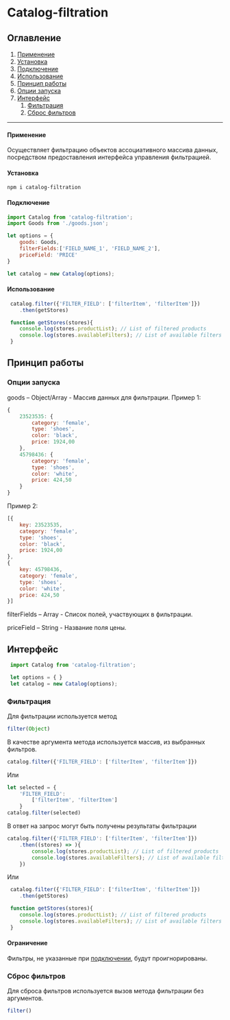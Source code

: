 # Catalog-filtration
## Оглавление
1. [Применение](#description)
2. [Установка](#installation)
3. [Подключение](#import)
4. [Использование](#usage)
5. [Принцип работы](#how-it-work)
6. [Опции запуска](#constructor-options)
7. [Интерфейс](#interface)
    1. [Фильтрация](#filtering)
    2. [Сброс фильтров](#reset-filters)

---

#### <a name="description"></a>Применение
Осуществляет фильтрацию объектов ассоциативного массива данных, посредством предоставления интерфейса управления фильтрацией.

#### <a name="installation"></a>Установка
```
npm i catalog-filtration
```

#### <a name="import"></a>Подключение
```javascript
import Catalog from 'catalog-filtration';
import Goods from './goods.json';

let options = {
    goods: Goods,
    filterFields:['FIELD_NAME_1', 'FIELD_NAME_2'],
    priceField: 'PRICE'
}

let catalog = new Catalog(options);
```

#### <a name="usage"></a>Использование
```javascript
 catalog.filter({'FILTER_FIELD': ['filterItem', 'filterItem']})
    .then(getStores)

 function getStores(stores){
    console.log(stores.productList); // List of filtered products
    console.log(stores.availableFilters); // List of available filters for filtered products
 }
```

## <a name="how-it-works"></a>Принцип работы


### <a name="constructor-options"></a>Опции запуска
goods – Object/Array - Массив данных для фильтрации. 
Пример 1:
```javascript
{ 
    23523535: {
        category: 'female',
        type: 'shoes',
        color: 'black',
        price: 1924,00
    },
    45798436: {
        category: 'female',
        type: 'shoes',
        color: 'white',
        price: 424,50
    }
}
```
Пример 2:
```javascript
[{
    key: 23523535,
    category: 'female',
    type: 'shoes',
    color: 'black',
    price: 1924,00
},
{
    key: 45798436,
    category: 'female',
    type: 'shoes',
    color: 'white',
    price: 424,50
}]
```
filterFields – Array - Список полей, участвующих в фильтрации. 

priceField – String - Название поля цены.


## <a name="interface"></a>Интерфейс
```javascript
 import Catalog from 'catalog-filtration';

 let options = { }
 let catalog = new Catalog(options);
```

### <a name="filtering"></a>Фильтрация
Для фильтрации используется метод
```javascript
filter(Object)
```

В качестве аргумента метода используется массив, из выбранных фильтров.
```javascript
catalog.filter({'FILTER_FIELD': ['filterItem', 'filterItem']})
```
Или
```javascript
let selected = {
    'FILTER_FIELD': 
        ['filterItem', 'filterItem']
    }
catalog.filter(selected)
```
В ответ на запрос могут быть получены результаты фильтрации
```javascript
catalog.filter({'FILTER_FIELD': ['filterItem', 'filterItem']})
    .then((stores) => ){
        console.log(stores.productList); // List of filtered products
        console.log(stores.availableFilters); // List of available filters for filtered products
    })
```

Или
```javascript
 catalog.filter({'FILTER_FIELD': ['filterItem', 'filterItem']})
    .then(getStores)

 function getStores(stores){
    console.log(stores.productList); // List of filtered products
    console.log(stores.availableFilters); // List of available filters for filtered products
 }
```

#### Ограничение
Фильтры, не указанные при
[подключении](#constructor-options),
будут проигнорированы.

### <a name="reset-filters"></a>Сброс фильтров
Для сброса фильтров используется вызов метода фильтрации без аргументов.
```javascript
filter()
```

